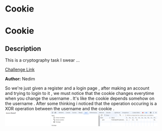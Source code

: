 # Cookie

# Cookie



## Description

This is a cryptography task I swear ...

[Challenge Link](http://cookie.dh.securinets.tn/register)

**Author:** Nedim

So we're just given a register and a login page , after making an account and trying to login to it , we must notice that the cookie changes everytime when you change the username . It's like  the cookie  depends  somehow on  the username . After some thinking i noticed that the operation occuring is a XOR operation between the username and the cookie . 
![Access Denied](https://github.com/Rayene9052/darkest-hour-ctf-writeups/blob/f2eb0f11601b7020b20fd99b0ce2c9d9fa6510d6/assets/access_denied.PNG)